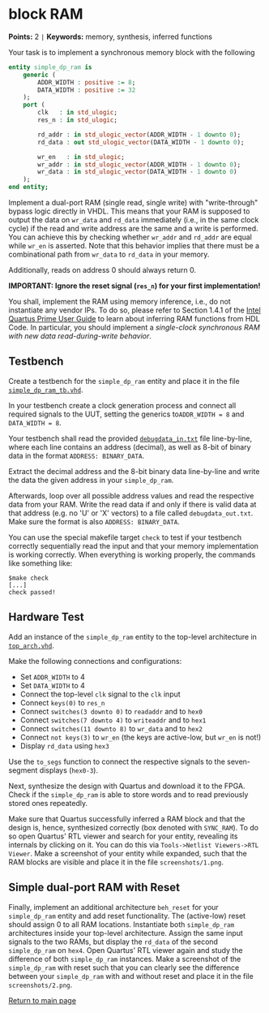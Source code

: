 
# block RAM
**Points:** 2 ` | ` **Keywords:** memory, synthesis, inferred functions

Your task is to implement a synchronous memory block with the following

```vhdl
entity simple_dp_ram is
	generic (
		ADDR_WIDTH : positive := 8;
		DATA_WIDTH : positive := 32
	);
	port (
		clk   : in std_ulogic;
		res_n : in std_ulogic;

		rd_addr : in std_ulogic_vector(ADDR_WIDTH - 1 downto 0);
		rd_data : out std_ulogic_vector(DATA_WIDTH - 1 downto 0);

		wr_en   : in std_ulogic;
		wr_addr : in std_ulogic_vector(ADDR_WIDTH - 1 downto 0);
		wr_data : in std_ulogic_vector(DATA_WIDTH - 1 downto 0)
	);
end entity;
```

Implement a dual-port RAM (single read, single write) with "write-through" bypass logic directly in VHDL.
This means that your RAM is supposed to output the data on `wr_data` and `rd_data` immediately (i.e., in the same clock cycle) if the read and write address are the same and a write is performed.
You can achieve this by checking whether `wr_addr` and `rd_addr` are equal while `wr_en` is asserted.
Note that this behavior implies that there must be a combinational path from `wr_data` to `rd_data` in your memory.

Additionally, reads on address 0 should always return 0.


**IMPORTANT: Ignore the reset signal (`res_n`) for your first implementation!**

You shall, implement the RAM using memory inference, i.e., do not instantiate any vendor IPs.
To do so, please refer to Section 1.4.1 of the [Intel Quartus Prime User Guide](https://www.intel.com/content/dam/www/programmable/us/en/pdfs/literature/ug/ug-qpp-design-recommendations.pdf) to learn about inferring RAM functions from HDL Code.
In particular, you should implement a *single-clock synchronous RAM with new data read-during-write behavior*.

## Testbench

Create a testbench for the `simple_dp_ram` entity and place it in the file [`simple_dp_ram_tb.vhd`](tb/simple_dp_ram_tb.vhd).

In your testbench create a clock generation process and connect all required signals to the UUT, setting the generics to`ADDR_WIDTH = 8` and `DATA_WIDTH = 8`.

Your testbench shall read the provided [`debugdata_in.txt`](tb/debugdata_in.txt) file line-by-line, where each line contains an address (decimal), as well as 8-bit of binary data in the format `ADDRESS: BINARY_DATA`.

Extract the decimal address and the 8-bit binary data line-by-line and write the data the given address in your `simple_dp_ram`.

Afterwards, loop over all possible address values and read the respective data from your RAM.
Write the read data if and only if there is valid data at that address (e.g. no 'U' or 'X' vectors) to a file called `debugdata_out.txt`.
Make sure the format is also `ADDRESS: BINARY_DATA`.

You can use the special makefile target `check` to test if your testbench correctly sequentially read the input and that your memory implementation is working correctly.
When everything is working properly, the commands like something like:

```
$make check
[...]
check passed!
```

## Hardware Test

Add an instance of the `simple_dp_ram` entity to the top-level architecture in [`top_arch.vhd`](top_arch.vhd).

Make the following connections and configurations:

- Set `ADDR_WIDTH` to 4
- Set `DATA_WIDTH` to 4
- Connect the top-level `clk` signal to the `clk` input
- Connect `keys(0)` to `res_n`
- Connect `switches(3 downto 0)` to `readaddr` and to `hex0`
- Connect `switches(7 downto 4)` to `writeaddr` and to `hex1`
- Connect `switches(11 downto 8)` to `wr_data` and to `hex2`
- Connect `not keys(3)` to `wr_en` (the keys are active-low, but `wr_en` is not!)
- Display `rd_data` using `hex3`

Use the `to_segs` function to connect the respective signals to the seven-segment displays (`hex0-3`).

Next, synthesize the design with Quartus and download it to the FPGA.
Check if the `simple_dp_ram` is able to store words and to read previously stored ones repeatedly.

Make sure that Quartus successfully inferred a RAM block and that the design is, hence, synthesized correctly (box denoted with `SYNC_RAM`).
To do so open Quartus' RTL viewer and search for your entity, revealing its internals by clicking on it.
You can do this via `Tools->Netlist Viewers->RTL Viewer`.
Make a screenshot of your entity while expanded, such that the RAM blocks are visible and place it in the file `screenshots/1.png`.

## Simple dual-port RAM with Reset

Finally, implement an additional architecture `beh_reset` for your `simple_dp_ram` entity and add reset functionality.
The (active-low) reset should assign 0 to all RAM locations.
Instantiate both `simple_dp_ram` architectures inside your top-level architecture.
Assign the same input signals to the two RAMs, but display the `rd_data` of the second `simple_dp_ram` on `hex4`.
Open Quartus' RTL viewer again and study the difference of both `simple_dp_ram` instances.
Make a screenshot of the `simple_dp_ram` with reset such that you can clearly see the difference between your `simple_dp_ram` with and without reset and place it in the file `screenshots/2.png`.

[Return to main page](../../readme.md)
